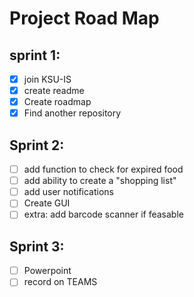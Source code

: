 # Project Road Map

## sprint 1:

- [X] join KSU-IS
- [X] create readme
- [X] Create roadmap
- [X] Find another repository

## Sprint 2:

- [ ] add function to check for expired food
- [ ] add ability to create a "shopping list"
- [ ] add user notifications
- [ ] Create GUI
- [ ] extra: add barcode scanner if feasable

## Sprint 3:

- [ ] Powerpoint
- [ ] record on TEAMS
